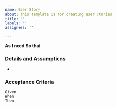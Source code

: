 ```yaml
---
name: User Story
about: This template is for creating user stories
title: ''
labels: ''
assignees: ''

---
```


**As** 
 **I need** 
 **So that** 
   
 ### Details and Assumptions
 * 
   
 ### Acceptance Criteria  
   
 ```gherkin
 Given 
 When 
 Then 
 ```

